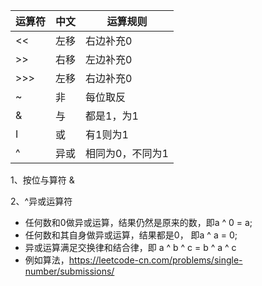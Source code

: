 |  运算符   | 中文  | 运算规则   |
|  ----  | ----  |  ----  | 
| <<  | 左移 |右边补充0  |
| >>  | 右移 |左边补充0  | 
| >>>  | 左移 |右边补充0  |
| ~  | 非 |每位取反  | 
| &  | 与 |都是1，为1  |
| I  | 或 |有1则为1  | 
| ^ | 异或 |相同为0，不同为1  |


1、按位与算符 &

2、^异或运算符

- 任何数和0做异或运算，结果仍然是原来的数，即a ^ 0 = a;
- 任何数和其自身做异或运算，结果都是0， 即a ^ a = 0;
- 异或运算满足交换律和结合律，即 a ^ b ^ c = b ^ a ^ c 
- 例如算法，https://leetcode-cn.com/problems/single-number/submissions/

